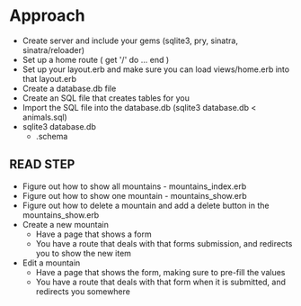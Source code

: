 # Approach

- Create server and include your gems (sqlite3, pry, sinatra, sinatra/reloader)
- Set up a home route ( get '/' do ... end )
- Set up your layout.erb and make sure you can load views/home.erb into that layout.erb
- Create a database.db file
- Create an SQL file that creates tables for you
- Import the SQL file into the database.db (sqlite3 database.db < animals.sql)
- sqlite3 database.db
  - .schema

## READ STEP

- Figure out how to show all mountains - mountains_index.erb
- Figure out how to show one mountain - mountains_show.erb
- Figure out how to delete a mountain and add a delete button in the mountains_show.erb
- Create a new mountain
  - Have a page that shows a form
  - You have a route that deals with that forms submission, and redirects you to show the new item
- Edit a mountain
  - Have a page that shows the form, making sure to pre-fill the values
  - You have a route that deals with that form when it is submitted, and redirects you somewhere

